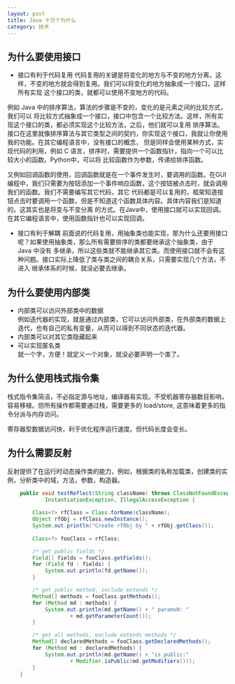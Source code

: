 ```yaml
---
layout: post
title: Java 十万个为什么
category: 技术
---
```


## 为什么要使用接口

* 接口有利于代码复用
代码复用的关键是将变化的地方与不变的地方分离，这样，不变的地方就会得到复用。我们可以将变化的地方抽象成一个接口，这样所有实现
这个接口的类，就都可以使用不变地方的代码。

例如 Java 中的排序算法，算法的步骤是不变的，变化的是元素之间的比较方式，我们可以
将比较方式抽象成一个接口，接口中包含一个比较方法。这样，所有实现这个接口的类，都必须实现这个比较方法，之后，他们就可以复用
排序算法。接口在这里就像排序算法与其它类型之间的契约，你实现这个接口，我就让你使用我的功能。在其它编程语言中，没有接口的概念，
但是同样会使用某种方式，实现代码的利用，例如 C 语言，排序时，需要提供一个函数指针，指向一个可以比较大小的函数。Python中，可以将
比较函数作为参数，传递给排序函数。

又例如回调函数的使用，回调函数就是在一个事件发生时，要调用的函数。在GUI编程中，我们只需要为按钮添加一个事件响应函数，这个按钮被点击时，就会调用我们的函数。我们不需要编写其它代码，其它
代码都是可以复用的，框架知道按钮点击时要调用一个函数，但是不知道这个函数具体内容。具体内容我们是知道的。这其实也是将变与不变分离
的方式。在Java中，使用接口就可以实现回调。在其它编程语言中，使用函数指针也可以实现回调。

* 接口有利于解耦
前面说的代码复用，用抽象类也能实现，那为什么还要用接口呢？如果使用抽象类，那么所有需要排序的类都要继承这个抽象类，由于 Java 中没有
多继承，所以这些类就不能继承其它类。而使用接口就不会有这种问题。接口实际上降低了类与类之间的耦合关系，只需要实现几个方法，不进入
继承体系的时候，就没必要去继承。 

## 为什么要使用内部类

* 内部类可以访问外部类中的数据  
例如迭代器的实现，就是通过内部类，它可以访问外部类，在外部类的数据上迭代，也有自己的私有变量，从而可以得到不同状态的迭代器。
* 内部类可以对其它类隐藏起来  
* 可以实现匿名类  
就一个字，方便！就定义一个对象，就没必要声明一个类了。

## 为什么使用栈式指令集

栈式指令集简洁，不必指定源与地址，编译器易实现。不受机器寄存器数目影响，容易移植。但所有操作都需要通过栈，需要更多的
load/store, 这意味着更多的指令分派与内存访问。

寄存器型数据访问快，利于优化程序运行速度。但代码长度会变长。

## 为什么需要反射

反射提供了在运行时动态操作类的能力，例如，根据类的名称加载类，创建类的实例，分析类中的域，方法，参数，构造器。

```java
	public void testReflect(String className) throws ClassNotFoundException,
			InstantiationException, IllegalAccessException {
			
		Class<?> rfClass = Class.forName(className);
		Object rfObj = rfClass.newInstance();
		System.out.println("Create rfObj by " + rfObj.getClass());
		
		Class<?> fooClass = rfClass;

		/* get public fields */
		Field[] fields = fooClass.getFields();
		for (Field fd : fields) {
			System.out.println(fd.getName());
		}

		/* get public method, include extends */
		Method[] methods = fooClass.getMethods();
		for (Method md : methods) {
			System.out.println(md.getName() + " paramsN: "
					+ md.getParameterCount());
		}

		/* get all methods, exclude extends methods */
		Method[] declaredMethods = fooClass.getDeclaredMethods();
		for (Method md : declaredMethods) {
			System.out.println(md.getName() + "is public:"
					+ Modifier.isPublic(md.getModifiers()));
		}
	}
```

